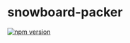 # snowboard-packer

[![npm version](https://badge.fury.io/js/snowboard-packer.svg)](https://www.npmjs.com/package/snowboard-packer)
